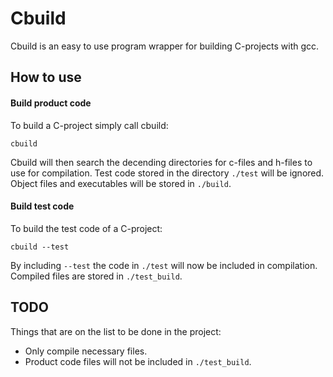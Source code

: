 # Cbuild

Cbuild is an easy to use program wrapper for building C-projects with gcc.

## How to use 

#### Build product code

To build a C-project simply call cbuild:

```
cbuild
```

Cbuild will then search the decending directories for c-files and h-files to use for compilation.
Test code stored in the directory `./test` will be ignored.
Object files and executables will be stored in `./build`.

#### Build test code 

To build the test code of a C-project:

```
cbuild --test
```

By including `--test` the code in `./test` will now be included in compilation.
Compiled files are stored in `./test_build`.


## TODO

Things that are on the list to be done in the project:

* Only compile necessary files.
* Product code files will not be included in `./test_build`.

